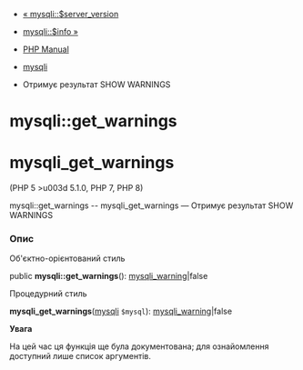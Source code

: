 - [« mysqli::$server_version](mysqli.get-server-version.md)
- [mysqli::$info »](mysqli.info.md)

- [PHP Manual](index.md)
- [mysqli](class.mysqli.md)
- Отримує результат SHOW WARNINGS

# mysqli::get_warnings

# mysqli_get_warnings

(PHP 5 \>u003d 5.1.0, PHP 7, PHP 8)

mysqli::get_warnings -- mysqli_get_warnings — Отримує результат SHOW
WARNINGS

### Опис

Об'єктно-орієнтований стиль

public **mysqli::get_warnings**():
[mysqli_warning](class.mysqli-warning.md)\|false

Процедурний стиль

**mysqli_get_warnings**([mysqli](class.mysqli.md) `$mysql`):
[mysqli_warning](class.mysqli-warning.md)\|false

**Увага**

На цей час ця функція ще була документована; для
ознайомлення доступний лише список аргументів.
